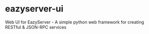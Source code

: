 # eazyserver-ui
Web UI for EazyServer - A simple python web framework for creating RESTful &amp; JSON-RPC services

